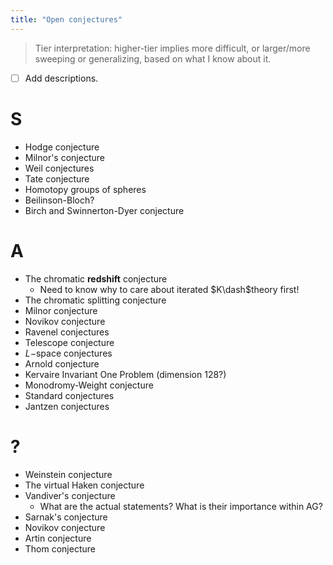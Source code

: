 ```yaml
---
title: "Open conjectures"
---
```


> Tier interpretation: higher-tier implies more difficult, or larger/more sweeping or generalizing, based on what I know about it.

- ☐ Add descriptions.

# S
- Hodge conjecture
- Milnor's conjecture
- Weil conjectures
- Tate conjecture
- Homotopy groups of spheres
- Beilinson-Bloch?
- Birch and Swinnerton-Dyer conjecture

# A
- The chromatic **redshift** conjecture
	- Need to know why to care about iterated $K\dash$theory first!
- The chromatic splitting conjecture
- Milnor conjecture
- Novikov conjecture
- Ravenel conjectures
- Telescope conjecture
- $L-$space conjectures
- Arnold conjecture 
- Kervaire Invariant One Problem (dimension 128?)
- Monodromy-Weight conjecture
- Standard conjectures
- Jantzen conjectures

# ?
- Weinstein conjecture
- The virtual Haken conjecture
- Vandiver's conjecture
	- What are the actual statements? What is their importance within AG?
- Sarnak's conjecture
- Novikov conjecture
- Artin conjecture
- Thom conjecture
